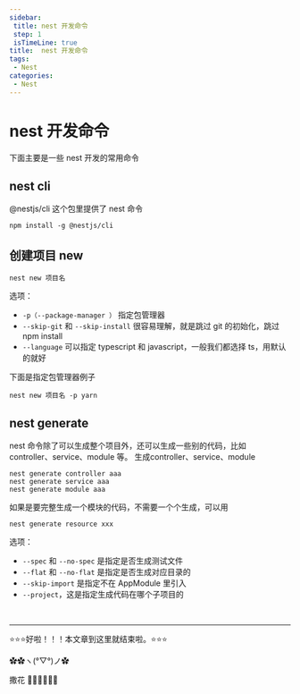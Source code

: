 ```yaml
---
sidebar: 
 title: nest 开发命令
 step: 1
 isTimeLine: true
title:  nest 开发命令
tags:
 - Nest
categories:
 - Nest
---
```


# nest 开发命令
下面主要是一些 nest 开发的常用命令
## nest cli
@nestjs/cli 这个包里提供了 nest 命令
```shell
npm install -g @nestjs/cli
```
## 创建项目 new 
```shell
nest new 项目名
```
选项：
- `-p（--package-manager ）` 指定包管理器
- `--skip-git` 和 `--skip-install` 很容易理解，就是跳过 git 的初始化，跳过 npm install
- `--language` 可以指定 typescript 和 javascript，一般我们都选择 ts，用默认的就好

下面是指定包管理器例子
```shell
nest new 项目名 -p yarn
```

## nest generate 
nest 命令除了可以生成整个项目外，还可以生成一些别的代码，比如 controller、service、module 等。
生成controller、service、module
```shell
nest generate controller aaa
nest generate service aaa
nest generate module aaa
```
如果是要完整生成一个模块的代码，不需要一个个生成，可以用
```shell
nest generate resource xxx
```
选项：
- `--spec` 和 `--no-spec` 是指定是否生成测试文件
- `--flat` 和 `--no-flat` 是指定是否生成对应目录的
- `--skip-import` 是指定不在 AppModule 里引入
- `--project`，这是指定生成代码在哪个子项目的



<br/>
<hr />

⭐️⭐️⭐️好啦！！！本文章到这里就结束啦。⭐️⭐️⭐️

✿✿ヽ(°▽°)ノ✿

撒花 🌸🌸🌸🌸🌸🌸
